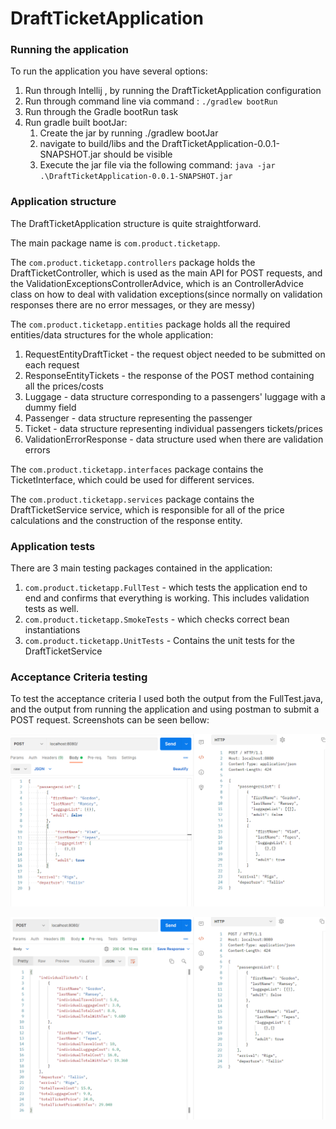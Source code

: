 # DraftTicketApplication

### Running the application

To run the application you have several options:

1) Run through Intellij , by running the DraftTicketApplication configuration
2) Run through command line via command : `./gradlew bootRun`
3) Run through the Gradle bootRun task
4) Run gradle built bootJar:
    1) Create the jar by running ./gradlew bootJar
    2) navigate to build/libs and the DraftTicketApplication-0.0.1-SNAPSHOT.jar should be visible
    3) Execute the jar file via the following command: `java -jar .\DraftTicketApplication-0.0.1-SNAPSHOT.jar
       `

### Application structure

The DraftTicketApplication structure is quite straightforward.

The main package name is
`com.product.ticketapp`.

The `com.product.ticketapp.controllers` package holds the DraftTicketController, which is used as the main API for POST
requests, and the ValidationExceptionsControllerAdvice, which is an ControllerAdvice class on how to deal with
validation exceptions(since normally on validation responses there are no error messages, or they are messy)

The `com.product.ticketapp.entities` package holds all the required entities/data structures for the whole application:

1) RequestEntityDraftTicket - the request object needed to be submitted on each request
2) ResponseEntityTickets - the response of the POST method containing all the prices/costs
3) Luggage - data structure corresponding to a passengers' luggage with a dummy field
4) Passenger - data structure representing the passenger
5) Ticket - data structure representing individual passengers tickets/prices
6) ValidationErrorResponse - data structure used when there are validation errors

The `com.product.ticketapp.interfaces` package contains the TicketInterface, which could be used for different services.

The `com.product.ticketapp.services` package contains the DraftTicketService service, which is responsible for all of
the price calculations and the construction of the response entity.

### Application tests

There are 3 main testing packages contained in the application:

1) `com.product.ticketapp.FullTest` - which tests the application end to end and confirms that everything is working.
   This includes validation tests as well.
2) `com.product.ticketapp.SmokeTests` - which checks correct bean instantiations
3) `com.product.ticketapp.UnitTests` - Contains the unit tests for the DraftTicketService

### Acceptance Criteria testing

To test the acceptance criteria I used both the output from the FullTest.java, and the output from running the
application and using postman to submit a POST request. Screenshots can be seen bellow:

![image](img/Capture.PNG)

![image1](img/Capture1.PNG)